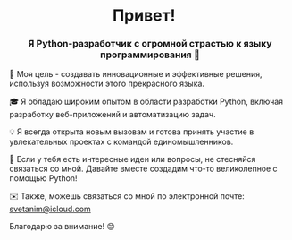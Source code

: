 <h1 align="center">Привет! 
<img src="https://github.com/blackcater/blackcater/raw/main/images/Hi.gif" height="15"/></h1>
<h3 align="center">Я Python-разработчик с огромной страстью к языку программирования 🐍</h3>

🚀 Моя цель - создавать инновационные и эффективные решения, используя возможности этого прекрасного языка.

🎓 Я обладаю широким опытом в области разработки Python, включая разработку веб-приложений и автоматизацию задач.

💡 Я всегда открыта новым вызовам и готова принять участие в увлекательных проектах с командой единомышленников.

🌟 Если у тебя есть интересные идеи или вопросы, не стесняйся связаться со мной. Давайте вместе создадим что-то великолепное с помощью Python! 

✉️ Также, можешь связаться со мной по электронной почте: svetanim@icloud.com

Благодарю за внимание! 😊
